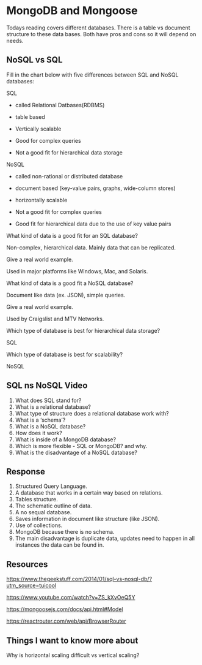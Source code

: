 # MongoDB and Mongoose

Todays reading covers different databases. There is a table vs document structure to these data bases. Both have pros and cons so it will depend on needs.

## NoSQL vs SQL

Fill in the chart below with five differences between SQL and NoSQL databases:

SQL

- called Relational Datbases(RDBMS)

- table based

- Vertically scalable

- Good for complex queries

- Not a good fit for hierarchical data storage

NoSQL

- called non-rational or distributed database

- document based (key-value pairs, graphs, wide-column stores)

- horizontally scalable

- Not a good fit for complex queries

- Good fit for hierarchical data due to the use of key value pairs

What kind of data is a good fit for an SQL database?

Non-complex, hierarchical data. Mainly data that can be replicated.

Give a real world example.

Used in major platforms like Windows, Mac, and Solaris.

What kind of data is a good fit a NoSQL database?

Document like data (ex. JSON), simple queries.

Give a real world example.

Used by Craigslist and MTV Networks.

Which type of database is best for hierarchical data storage?

SQL

Which type of database is best for scalability?

NoSQL

## SQL ns NoSQL Video

1. What does SQL stand for?
2. What is a relational database?
3. What type of structure does a relational database work with?
4. What is a ‘schema’?
5. What is a NoSQL database?
6. How does it work?
7. What is inside of a MongoDB database?
8. Which is more flexible - SQL or MongoDB? and why.
9. What is the disadvantage of a NoSQL database?

## Response

1. Structured Query Language.
2. A database that works in a certain way based on relations.
3. Tables structure.
4. The schematic outline of data.
5. A no sequal database.
6. Saves information in document like structure (like JSON).
7. Use of collections.
8. MongoDB because there is no schema.
9. The main disadvantage is duplicate data, updates need to happen in all instances the data can be found in.

## Resources

<https://www.thegeekstuff.com/2014/01/sql-vs-nosql-db/?utm_source=tuicool>

<https://www.youtube.com/watch?v=ZS_kXvOeQ5Y>

<https://mongoosejs.com/docs/api.html#Model>

<https://reactrouter.com/web/api/BrowserRouter>

## Things I want to know more about

Why is horizontal scaling difficult vs vertical scaling?
